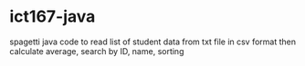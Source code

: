 # ict167-java
spagetti java code to read list of student data from txt file in csv format then calculate average, search by ID, name, sorting
